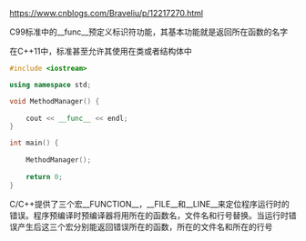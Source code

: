 https://www.cnblogs.com/Braveliu/p/12217270.html

C99标准中的__func__预定义标识符功能，其基本功能就是返回所在函数的名字

在C++11中，标准甚至允许其使用在类或者结构体中

```cpp
#include <iostream>

using namespace std;

void MethodManager() {
	
	cout << __func__ << endl;
}

int main() {
	
	MethodManager();
	
	return 0;
}
```

 C/C++提供了三个宏__FUNCTION__，__FILE__和__LINE__来定位程序运行时的错误。程序预编译时预编译器将用所在的函数名，文件名和行号替换。当运行时错误产生后这三个宏分别能返回错误所在的函数，所在的文件名和所在的行号